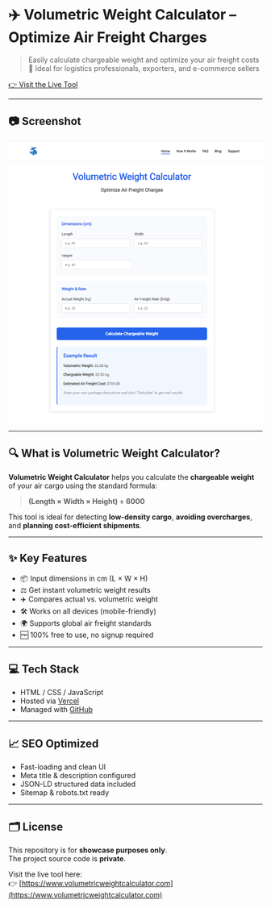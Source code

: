 # ✈️ Volumetric Weight Calculator – Optimize Air Freight Charges

> Easily calculate chargeable weight and optimize your air freight costs  
> 💼 Ideal for logistics professionals, exporters, and e-commerce sellers

[👉 Visit the Live Tool](https://www.volumetricweightcalculator.com)

---

## 📷 Screenshot

![Volumetric Weight Calculator Screenshot](screenshot.png)

---

## 🔍 What is Volumetric Weight Calculator?

**Volumetric Weight Calculator** helps you calculate the **chargeable weight** of your air cargo using the standard formula:

> **(Length × Width × Height) ÷ 6000**

This tool is ideal for detecting **low-density cargo**, **avoiding overcharges**, and **planning cost-efficient shipments**.

---

## ✨ Key Features

- 📦 Input dimensions in cm (L × W × H)
- ⚖️ Get instant volumetric weight results
- ✈️ Compares actual vs. volumetric weight
- 🛠️ Works on all devices (mobile-friendly)
- 🌍 Supports global air freight standards
- 🆓 100% free to use, no signup required

---

## 💻 Tech Stack

- HTML / CSS / JavaScript  
- Hosted via [Vercel](https://vercel.com)  
- Managed with [GitHub](https://github.com)

---

## 📈 SEO Optimized

- Fast-loading and clean UI  
- Meta title & description configured  
- JSON-LD structured data included  
- Sitemap & robots.txt ready

---

## 🗂️ License

This repository is for **showcase purposes only**.  
The project source code is **private**.

Visit the live tool here:  
👉 [https://www.volumetricweightcalculator.com](https://www.volumetricweightcalculator.com)
